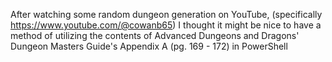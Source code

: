 After watching some random dungeon generation on YouTube, (specifically https://www.youtube.com/@cowanb65) I thought it might be nice to have a method of utilizing the contents of Advanced Dungeons and Dragons' Dungeon Masters Guide's Appendix A (pg. 169 - 172) in PowerShell
